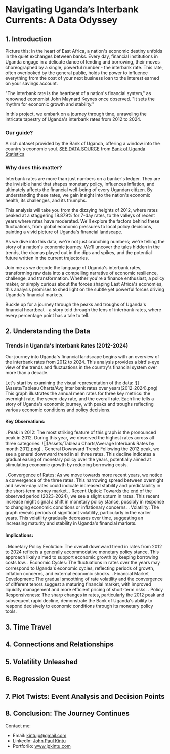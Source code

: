# Navigating Uganda’s Interbank Currents: A Data Odyssey

## 1.	Introduction
Picture this: In the heart of East Africa, a nation's economic destiny unfolds in the quiet exchanges between banks. Every day, financial institutions in Uganda engage in a delicate dance of lending and borrowing, their moves choreographed by a single, powerful number - the interbank rate. This rate, often overlooked by the general public, holds the power to influence everything from the cost of your next business loan to the interest earned on your savings account.

"The interbank rate is the heartbeat of a nation's financial system," as renowned economist John Maynard Keynes once observed. "It sets the rhythm for economic growth and stability."

In this project, we embark on a journey through time, unraveling the intricate tapestry of Uganda's interbank rates from 2012 to 2024. 

### Our guide? 
A rich dataset provided by the Bank of Uganda, offering a window into the country's economic soul. <a href="https://bou.or.ug/bouwebsite/bouwebsitecontent/statistics/InterestRates/Interest_rates.xlsx" target="_blank">SEE DATA SOURCE</a> from <a href="https://www.bou.or.ug/bouwebsite/Statistics/" target="_blank">Bank of Uganda Statistics</a>

### Why does this matter?
Interbank rates are more than just numbers on a banker's ledger. They are the invisible hand that shapes monetary policy, influences inflation, and ultimately affects the financial well-being of every Ugandan citizen. By understanding these rates, we gain insight into the nation's economic health, its challenges, and its triumphs.

This analysis will take you from the dizzying heights of 2012, where rates peaked at a staggering 18.879% for 7-day rates, to the valleys of recent years where rates have moderated. We'll explore the factors behind these fluctuations, from global economic pressures to local policy decisions, painting a vivid picture of Uganda's financial landscape.

As we dive into this data, we're not just crunching numbers; we're telling the story of a nation's economic journey. We'll uncover the tales hidden in the trends, the dramas played out in the dips and spikes, and the potential future written in the current trajectories.

Join me as we decode the language of Uganda's interbank rates, transforming raw data into a compelling narrative of economic resilience, challenge, and transformation. Whether you're a finance enthusiast, a policy maker, or simply curious about the forces shaping East Africa's economies, this analysis promises to shed light on the subtle yet powerful forces driving Uganda's financial markets.

Buckle up for a journey through the peaks and troughs of Uganda's financial heartbeat - a story told through the lens of interbank rates, where every percentage point has a tale to tell.

## 2.	Understanding the Data
### Trends in Uganda's Interbank Rates (2012-2024)

Our journey into Uganda's financial landscape begins with an overview of the interbank rates from 2012 to 2024. This analysis provides a bird's-eye view of the trends and fluctuations in the country's financial system over more than a decade.

Let's start by examining the visual representation of the data:
![](Assets/Tableau Charts/Avg inter bank rates over years(2012-2024).png)
This graph illustrates the annual mean rates for three key metrics: the overnight rate, the seven-day rate, and the overall rate. Each line tells a story of Uganda's economic journey, with peaks and troughs reflecting various economic conditions and policy decisions.
#### Key Observations:
. Peak in 2012: The most striking feature of this graph is the pronounced peak in 2012. During this year, we observed the highest rates across all three categories.
![](Assets/Tableau Charts/Average Interbank Rates by month 2012.png)
. General Downward Trend: Following the 2012 peak, we see a general downward trend in all three rates. This decline indicates a gradual easing of monetary policy over the years, potentially aimed at stimulating economic growth by reducing borrowing costs.

. Convergence of Rates: As we move towards more recent years, we notice a convergence of the three rates. This narrowing spread between overnight and seven-day rates could indicate increased stability and predictability in the short-term money market.
. Recent Uptick: Towards the end of the observed period (2023-2024), we see a slight upturn in rates. This recent increase might signal a shift in monetary policy stance, possibly in response to changing economic conditions or inflationary concerns.
. Volatility: The graph reveals periods of significant volatility, particularly in the earlier years. This volatility gradually decreases over time, suggesting an increasing maturity and stability in Uganda's financial markets.

#### Implications:
. Monetary Policy Evolution: The overall downward trend in rates from 2012 to 2024 reflects a generally accommodative monetary policy stance. This approach likely aimed to support economic growth by keeping borrowing costs low.
. Economic Cycles: The fluctuations in rates over the years may correspond to Uganda's economic cycles, reflecting periods of growth, inflation concerns, and external economic shocks.
. Financial Market Development: The gradual smoothing of rate volatility and the convergence of different tenors suggest a maturing financial market, with improved liquidity management and more efficient pricing of short-term risks.
. Policy Responsiveness: The sharp changes in rates, particularly the 2012 peak and subsequent rapid decline, demonstrate the Bank of Uganda's ability to respond decisively to economic conditions through its monetary policy tools.


## 3.	Time Travel

## 4.	Connections and Relationships

## 5.	Volatility Unleashed

## 6.	Regression Quest

## 7.	Plot Twists: Event Analysis and Decision Points

## 8.	Conclusion: The Journey Continues

<!-- Footer section -->
<footer>
    <div class="footer-content">
        <p>Contact me:</p>
        <ul>
            <li>Email: <a href="mailto:kintujp@gmail.com">kintujp@gmail.com</a></li>
            <li>LinkedIn: <a href="https://www.linkedin.com/in/john-paul-k-aa6b8757" target="_blank" rel="noreferrer noopener">John Paul Kintu</a></li>
            <li>Portforlio: <a href="https://jpkintu.github.io/Portfolio-Resume/" target="_blank" rel="noreferrer noopener">www.jpkintu.com</a></li>
        </ul>
    </div>
</footer>
